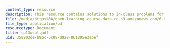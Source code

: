 ```yaml
---
content_type: resource
description: This resource contains solutions to in-class problems for week 13, wednesday.
file: /media/https%3A/open-learning-course-data-rc.s3.amazonaws.com/6-042j-mathematics-for-computer-science-fall-2005/358903deb8bc5c08d928861895e3ebef_cp13wsol.pdf
file_type: application/pdf
resourcetype: Document
title: cp13wsol.pdf
uid: 358903de-b8bc-5c08-d928-861895e3ebef
---
```

